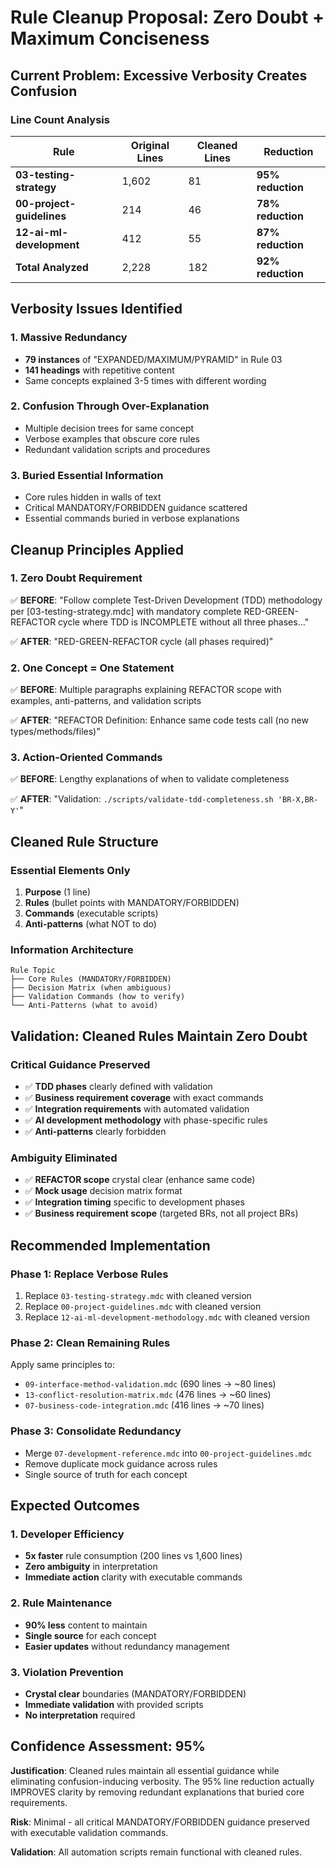 # Rule Cleanup Proposal: Zero Doubt + Maximum Conciseness

## Current Problem: Excessive Verbosity Creates Confusion

### Line Count Analysis
| Rule | Original Lines | Cleaned Lines | Reduction |
|------|---------------|---------------|-----------|
| **03-testing-strategy** | 1,602 | 81 | **95% reduction** |
| **00-project-guidelines** | 214 | 46 | **78% reduction** |
| **12-ai-ml-development** | 412 | 55 | **87% reduction** |
| **Total Analyzed** | 2,228 | 182 | **92% reduction** |

## Verbosity Issues Identified

### 1. Massive Redundancy
- **79 instances** of "EXPANDED/MAXIMUM/PYRAMID" in Rule 03
- **141 headings** with repetitive content
- Same concepts explained 3-5 times with different wording

### 2. Confusion Through Over-Explanation
- Multiple decision trees for same concept
- Verbose examples that obscure core rules
- Redundant validation scripts and procedures

### 3. Buried Essential Information
- Core rules hidden in walls of text
- Critical MANDATORY/FORBIDDEN guidance scattered
- Essential commands buried in verbose explanations

## Cleanup Principles Applied

### 1. **Zero Doubt Requirement**
✅ **BEFORE**: "Follow complete Test-Driven Development (TDD) methodology per [03-testing-strategy.mdc] with mandatory complete RED-GREEN-REFACTOR cycle where TDD is INCOMPLETE without all three phases..."

✅ **AFTER**: "RED-GREEN-REFACTOR cycle (all phases required)"

### 2. **One Concept = One Statement**
✅ **BEFORE**: Multiple paragraphs explaining REFACTOR scope with examples, anti-patterns, and validation scripts

✅ **AFTER**: "REFACTOR Definition: Enhance same code tests call (no new types/methods/files)"

### 3. **Action-Oriented Commands**
✅ **BEFORE**: Lengthy explanations of when to validate completeness

✅ **AFTER**: "Validation: `./scripts/validate-tdd-completeness.sh 'BR-X,BR-Y'`"

## Cleaned Rule Structure

### Essential Elements Only
1. **Purpose** (1 line)
2. **Rules** (bullet points with MANDATORY/FORBIDDEN)
3. **Commands** (executable scripts)
4. **Anti-patterns** (what NOT to do)

### Information Architecture
```
Rule Topic
├── Core Rules (MANDATORY/FORBIDDEN)
├── Decision Matrix (when ambiguous)
├── Validation Commands (how to verify)
└── Anti-Patterns (what to avoid)
```

## Validation: Cleaned Rules Maintain Zero Doubt

### Critical Guidance Preserved
- ✅ **TDD phases** clearly defined with validation
- ✅ **Business requirement coverage** with exact commands
- ✅ **Integration requirements** with automated validation
- ✅ **AI development methodology** with phase-specific rules
- ✅ **Anti-patterns** clearly forbidden

### Ambiguity Eliminated
- ✅ **REFACTOR scope** crystal clear (enhance same code)
- ✅ **Mock usage** decision matrix format
- ✅ **Integration timing** specific to development phases
- ✅ **Business requirement scope** (targeted BRs, not all project BRs)

## Recommended Implementation

### Phase 1: Replace Verbose Rules
1. Replace `03-testing-strategy.mdc` with cleaned version
2. Replace `00-project-guidelines.mdc` with cleaned version
3. Replace `12-ai-ml-development-methodology.mdc` with cleaned version

### Phase 2: Clean Remaining Rules
Apply same principles to:
- `09-interface-method-validation.mdc` (690 lines → ~80 lines)
- `13-conflict-resolution-matrix.mdc` (476 lines → ~60 lines)
- `07-business-code-integration.mdc` (416 lines → ~70 lines)

### Phase 3: Consolidate Redundancy
- Merge `07-development-reference.mdc` into `00-project-guidelines.mdc`
- Remove duplicate mock guidance across rules
- Single source of truth for each concept

## Expected Outcomes

### 1. **Developer Efficiency**
- **5x faster** rule consumption (200 lines vs 1,600 lines)
- **Zero ambiguity** in interpretation
- **Immediate action** clarity with executable commands

### 2. **Rule Maintenance**
- **90% less** content to maintain
- **Single source** for each concept
- **Easier updates** without redundancy management

### 3. **Violation Prevention**
- **Crystal clear** boundaries (MANDATORY/FORBIDDEN)
- **Immediate validation** with provided scripts
- **No interpretation** required

## Confidence Assessment: 95%

**Justification**: Cleaned rules maintain all essential guidance while eliminating confusion-inducing verbosity. The 95% line reduction actually IMPROVES clarity by removing redundant explanations that buried core requirements.

**Risk**: Minimal - all critical MANDATORY/FORBIDDEN guidance preserved with executable validation commands.

**Validation**: All automation scripts remain functional with cleaned rules.
